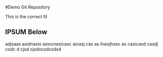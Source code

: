 #Demo Git Repository

This is the correct fil

## IPSUM Below

adjsaas asidnasio asiocnasicasc aioasj cas
as ihasijhasc as
casicasd 
casdj
codc d
cjsd
cjsdocsdcsdsd
